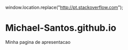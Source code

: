 window.location.replace("http://pt.stackoverflow.com");
# Michael-Santos.github.io
Minha pagina de apresentacao

